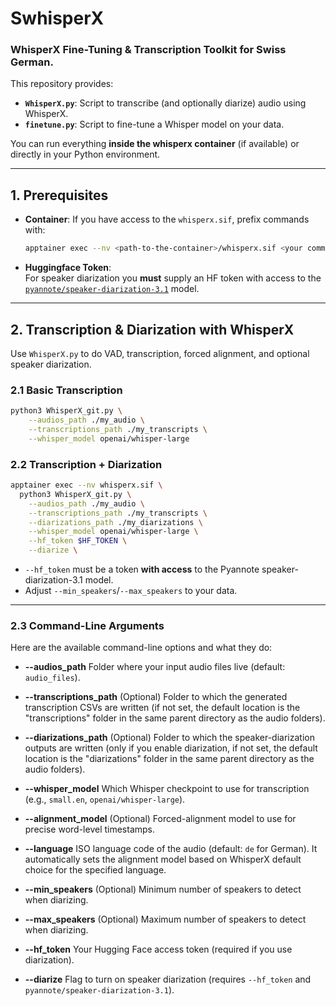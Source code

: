 # SwhisperX

### WhisperX Fine-Tuning & Transcription Toolkit for Swiss German.

This repository provides:

- **`WhisperX.py`**: Script to transcribe (and optionally diarize) audio using WhisperX.
- **`finetune.py`**: Script to fine-tune a Whisper model on your data.

You can run everything **inside the whisperx container** (if available) or directly in your Python environment.

---

## 1. Prerequisites

- **Container**: If you have access to the `whisperx.sif`, prefix commands with:
  ```bash
  apptainer exec --nv <path-to-the-container>/whisperx.sif <your command>
  ```

* **Huggingface Token**:\
  For speaker diarization you **must** supply an HF token with access to the [`pyannote/speaker-diarization-3.1`](https://huggingface.co/pyannote/speaker-diarization-3.1) model.

---

## 2. Transcription & Diarization with WhisperX

Use `WhisperX.py` to do VAD, transcription, forced alignment, and optional speaker diarization.

### 2.1 Basic Transcription

```bash
python3 WhisperX_git.py \
    --audios_path ./my_audio \
    --transcriptions_path ./my_transcripts \
    --whisper_model openai/whisper-large
```

### 2.2 Transcription + Diarization

```bash
apptainer exec --nv whisperx.sif \
  python3 WhisperX_git.py \
    --audios_path ./my_audio \
    --transcriptions_path ./my_transcripts \
    --diarizations_path ./my_diarizations \
    --whisper_model openai/whisper-large \
    --hf_token $HF_TOKEN \
    --diarize \
```

* `--hf_token` must be a token **with access** to the Pyannote speaker-diarization-3.1 model.
* Adjust `--min_speakers`/`--max_speakers` to your data.

---
### 2.3 Command-Line Arguments
Here are the available command-line options and what they do:

* **--audios\_path**
  Folder where your input audio files live (default: `audio_files`).

* **--transcriptions\_path**
  (Optional) Folder to which the generated transcription CSVs are written (if not set, the default location is the "transcriptions" folder in the same parent directory as the audio folders).

* **--diarizations\_path**
  (Optional) Folder to which the speaker-diarization outputs are written (only if you enable diarization, if not set, the default location is the "diarizations" folder in the same parent directory as the audio folders).

* **--whisper\_model**
  Which Whisper checkpoint to use for transcription (e.g., `small.en`, `openai/whisper-large`).

* **--alignment\_model**
  (Optional) Forced-alignment model to use for precise word-level timestamps.

* **--language**
  ISO language code of the audio (default: `de` for German). It automatically sets the alignment model based on WhisperX default choice for the specified language. 

* **--min\_speakers**
  (Optional) Minimum number of speakers to detect when diarizing.

* **--max\_speakers**
  (Optional) Maximum number of speakers to detect when diarizing.

* **--hf\_token**
  Your Hugging Face access token (required if you use diarization).

* **--diarize**
  Flag to turn on speaker diarization (requires `--hf_token` and `pyannote/speaker-diarization-3.1`).


